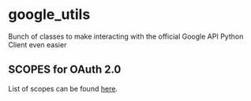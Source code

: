 # google_utils
Bunch of classes to make interacting with the official Google API Python Client even easier

## SCOPES for OAuth 2.0
List of scopes can be found [here](https://developers.google.com/identity/protocols/googlescopes).
